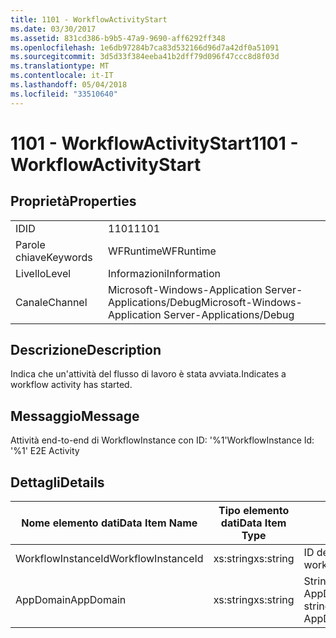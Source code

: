 ```yaml
---
title: 1101 - WorkflowActivityStart
ms.date: 03/30/2017
ms.assetid: 831cd386-b9b5-47a9-9690-aff6292ff348
ms.openlocfilehash: 1e6db97284b7ca83d532166d96d7a42df0a51091
ms.sourcegitcommit: 3d5d33f384eeba41b2dff79d096f47ccc8d8f03d
ms.translationtype: MT
ms.contentlocale: it-IT
ms.lasthandoff: 05/04/2018
ms.locfileid: "33510640"
---
```

# <a name="1101---workflowactivitystart"></a><span data-ttu-id="0432a-102">1101 - WorkflowActivityStart</span><span class="sxs-lookup"><span data-stu-id="0432a-102">1101 - WorkflowActivityStart</span></span>
## <a name="properties"></a><span data-ttu-id="0432a-103">Proprietà</span><span class="sxs-lookup"><span data-stu-id="0432a-103">Properties</span></span>  
  
|||  
|-|-|  
|<span data-ttu-id="0432a-104">ID</span><span class="sxs-lookup"><span data-stu-id="0432a-104">ID</span></span>|<span data-ttu-id="0432a-105">1101</span><span class="sxs-lookup"><span data-stu-id="0432a-105">1101</span></span>|  
|<span data-ttu-id="0432a-106">Parole chiave</span><span class="sxs-lookup"><span data-stu-id="0432a-106">Keywords</span></span>|<span data-ttu-id="0432a-107">WFRuntime</span><span class="sxs-lookup"><span data-stu-id="0432a-107">WFRuntime</span></span>|  
|<span data-ttu-id="0432a-108">Livello</span><span class="sxs-lookup"><span data-stu-id="0432a-108">Level</span></span>|<span data-ttu-id="0432a-109">Informazioni</span><span class="sxs-lookup"><span data-stu-id="0432a-109">Information</span></span>|  
|<span data-ttu-id="0432a-110">Canale</span><span class="sxs-lookup"><span data-stu-id="0432a-110">Channel</span></span>|<span data-ttu-id="0432a-111">Microsoft-Windows-Application Server-Applications/Debug</span><span class="sxs-lookup"><span data-stu-id="0432a-111">Microsoft-Windows-Application Server-Applications/Debug</span></span>|  
  
## <a name="description"></a><span data-ttu-id="0432a-112">Descrizione</span><span class="sxs-lookup"><span data-stu-id="0432a-112">Description</span></span>  
 <span data-ttu-id="0432a-113">Indica che un'attività del flusso di lavoro è stata avviata.</span><span class="sxs-lookup"><span data-stu-id="0432a-113">Indicates a workflow activity has started.</span></span>  
  
## <a name="message"></a><span data-ttu-id="0432a-114">Messaggio</span><span class="sxs-lookup"><span data-stu-id="0432a-114">Message</span></span>  
 <span data-ttu-id="0432a-115">Attività end-to-end di WorkflowInstance con ID: '%1'</span><span class="sxs-lookup"><span data-stu-id="0432a-115">WorkflowInstance Id: '%1' E2E Activity</span></span>  
  
## <a name="details"></a><span data-ttu-id="0432a-116">Dettagli</span><span class="sxs-lookup"><span data-stu-id="0432a-116">Details</span></span>  
  
|<span data-ttu-id="0432a-117">Nome elemento dati</span><span class="sxs-lookup"><span data-stu-id="0432a-117">Data Item Name</span></span>|<span data-ttu-id="0432a-118">Tipo elemento dati</span><span class="sxs-lookup"><span data-stu-id="0432a-118">Data Item Type</span></span>|<span data-ttu-id="0432a-119">Descrizione</span><span class="sxs-lookup"><span data-stu-id="0432a-119">Description</span></span>|  
|--------------------|--------------------|-----------------|  
|<span data-ttu-id="0432a-120">WorkflowInstanceId</span><span class="sxs-lookup"><span data-stu-id="0432a-120">WorkflowInstanceId</span></span>|<span data-ttu-id="0432a-121">xs:string</span><span class="sxs-lookup"><span data-stu-id="0432a-121">xs:string</span></span>|<span data-ttu-id="0432a-122">ID dell'istanza del flusso di lavoro.</span><span class="sxs-lookup"><span data-stu-id="0432a-122">The workflow instance id.</span></span>|  
|<span data-ttu-id="0432a-123">AppDomain</span><span class="sxs-lookup"><span data-stu-id="0432a-123">AppDomain</span></span>|<span data-ttu-id="0432a-124">xs:string</span><span class="sxs-lookup"><span data-stu-id="0432a-124">xs:string</span></span>|<span data-ttu-id="0432a-125">Stringa restituita da AppDomain.CurrentDomain.FriendlyName.</span><span class="sxs-lookup"><span data-stu-id="0432a-125">The string returned by AppDomain.CurrentDomain.FriendlyName.</span></span>|
